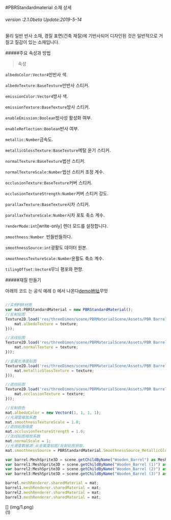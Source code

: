 #PBRStandardmaterial 소재 상세

###### *version :2.1.0beta   Update:2019-5-14*

물리 일반 반사 소재, 경질 표면(건축 재질)에 기반사되어 디자인된 것은 일반적으로 거칠고 질감이 있는 소재입니다.

#####주요 속성과 방법

> 속성

`albedoColor:Vector4`만반사 색.

`albedoTexture:BaseTexture`만반사 스티커.

`emissionColor:Vector4`방사 색.

`emissionTexture:BaseTexture`방사 스티커.

`enableEmission:Boolean`방사성 활성화 여부.

`enableReflection:Boolean`반사 여부.

`metallic:Number`금속도.

`metallicGlossTexture:BaseTexture`메탈 윤기 스티커.

`normalTexture:BaseTexture`법선 스티커.

`normalTextureScale:Number`법선 스티커 조정 계수.

`occlusionTexture:BaseTexture`커버 스티커.

`occlusionTextureStrength:Number`커버 스티커 강도.

`parallaxTexture:BaseTexture`시차 스티커.

`parallaxTextureScale:Number`시차 포토 축소 계수.

`renderMode:int`[write-only] 렌더 모드를 설정합니다.

`smoothness:Number `반들반들하다.

`smoothnessSource:int`광활도 데이터 원본.

`smoothnessTextureScale:Number`윤활도 축소 계수.

`tilingOffset:Vector4`무늬 평포와 편향.

#####재질 만들기

아래의 코드 는 공식 예례 () 에서 나온다[demo地址](https://layaair.ldc.layabox.com/demo2/?language=ch&category=3d&group=Material&name=PBRStandardMaterialDemo)무엇


```typescript

//实例PBR材质
var mat:PBRStandardMaterial = new PBRStandardMaterial();
//反射贴图
Texture2D.load('res/threeDimen/scene/PBRMaterialScene/Assets/PBR Barrel/Materials/Textures/Barrel_AlbedoTransparency.png', Handler.create(this, function(texture:Texture2D):void {
    mat.albedoTexture = texture;
}));

//法线贴图
Texture2D.load('res/threeDimen/scene/PBRMaterialScene/Assets/PBR Barrel/Materials/Textures/Barrel_Normal.png', Handler.create(this, function(texture:Texture2D):void {
    mat.normalTexture = texture;
}));

//金属光滑度贴图
Texture2D.load('res/threeDimen/scene/PBRMaterialScene/Assets/PBR Barrel/Materials/Textures/Barrel_MetallicSmoothness.png', Handler.create(this, function(texture:Texture2D):void {
    mat.metallicGlossTexture = texture;
}));

//遮挡贴图
Texture2D.load('res/threeDimen/scene/PBRMaterialScene/Assets/PBR Barrel/Materials/Textures/Barrel_Occlusion.png', Handler.create(this, function(texture:Texture2D):void {
    mat.occlusionTexture = texture;
}));

//反射颜色
mat.albedoColor = new Vector4(1, 1, 1, 1);
//光滑度缩放系数
mat.smoothnessTextureScale = 1.0;
//遮挡贴图强度
mat.occlusionTextureStrength = 1.0;
//法线贴图缩放系数
mat.normalScale = 1;
//光滑度数据源:从金属度贴图/反射贴图获取。
mat.smoothnessSource = PBRStandardMaterial.SmoothnessSource_MetallicGlossTexture_Alpha;

var barrel:MeshSprite3D = scene.getChildByName("Wooden_Barrel") as MeshSprite3D;
var barrel1:MeshSprite3D = scene.getChildByName("Wooden_Barrel (1)") as MeshSprite3D;
var barrel2:MeshSprite3D = scene.getChildByName("Wooden_Barrel (2)") as MeshSprite3D;
var barrel3:MeshSprite3D = scene.getChildByName("Wooden_Barrel (3)") as MeshSprite3D;

barrel.meshRenderer.sharedMaterial = mat;
barrel1.meshRenderer.sharedMaterial = mat;
barrel2.meshRenderer.sharedMaterial = mat;
barrel3.meshRenderer.sharedMaterial = mat;
```


[] (img/1.png)<br>(1)

